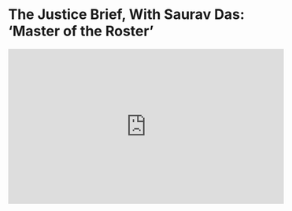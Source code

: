 
#  The Justice Brief, With Saurav Das: ‘Master of the Roster’ 

<iframe width="560" height="315" src="https://www.youtube.com/embed/FOb2vz4aXJE?si=e32fl4IqqrGCuSBa" title="YouTube video player" frameborder="0" allow="accelerometer; autoplay; clipboard-write; encrypted-media; gyroscope; picture-in-picture; web-share" referrerpolicy="strict-origin-when-cross-origin" allowfullscreen></iframe>

